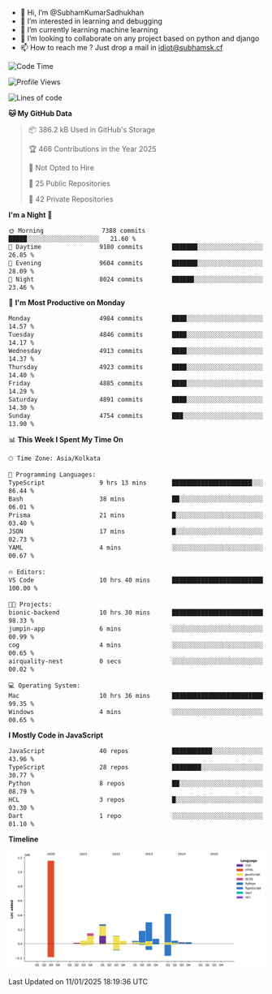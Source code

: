 - 👋 Hi, I’m @SubhamKumarSadhukhan
- 👀 I’m interested in learning and debugging
- 🌱 I’m currently learning machine learning
- 💞️ I’m looking to collaborate on any project based on python and django
- 📫 How to reach me ?
      Just drop a mail in idiot@subhamsk.cf

<!---
SubhamKumarSadhukhan/SubhamKumarSadhukhan is a ✨ special ✨ repository because its `README.md` (this file) appears on your GitHub profile.
You can click the Preview link to take a look at your changes.
--->


<!--START_SECTION:waka-->
![Code Time](http://img.shields.io/badge/Code%20Time-2%2C703%20hrs%2034%20mins-blue)

![Profile Views](http://img.shields.io/badge/Profile%20Views-0-blue)

![Lines of code](https://img.shields.io/badge/From%20Hello%20World%20I%27ve%20Written-2.8%20million%20lines%20of%20code-blue)

**🐱 My GitHub Data** 

> 📦 386.2 kB Used in GitHub's Storage 
 > 
> 🏆 466 Contributions in the Year 2025
 > 
> 🚫 Not Opted to Hire
 > 
> 📜 25 Public Repositories 
 > 
> 🔑 42 Private Repositories 
 > 
**I'm a Night 🦉** 

```text
🌞 Morning                7388 commits        █████░░░░░░░░░░░░░░░░░░░░   21.60 % 
🌆 Daytime                9180 commits        ███████░░░░░░░░░░░░░░░░░░   26.85 % 
🌃 Evening                9604 commits        ███████░░░░░░░░░░░░░░░░░░   28.09 % 
🌙 Night                  8024 commits        ██████░░░░░░░░░░░░░░░░░░░   23.46 % 
```
📅 **I'm Most Productive on Monday** 

```text
Monday                   4984 commits        ████░░░░░░░░░░░░░░░░░░░░░   14.57 % 
Tuesday                  4846 commits        ████░░░░░░░░░░░░░░░░░░░░░   14.17 % 
Wednesday                4913 commits        ████░░░░░░░░░░░░░░░░░░░░░   14.37 % 
Thursday                 4923 commits        ████░░░░░░░░░░░░░░░░░░░░░   14.40 % 
Friday                   4885 commits        ████░░░░░░░░░░░░░░░░░░░░░   14.29 % 
Saturday                 4891 commits        ████░░░░░░░░░░░░░░░░░░░░░   14.30 % 
Sunday                   4754 commits        ███░░░░░░░░░░░░░░░░░░░░░░   13.90 % 
```


📊 **This Week I Spent My Time On** 

```text
🕑︎ Time Zone: Asia/Kolkata

💬 Programming Languages: 
TypeScript               9 hrs 13 mins       ██████████████████████░░░   86.44 % 
Bash                     38 mins             ██░░░░░░░░░░░░░░░░░░░░░░░   06.01 % 
Prisma                   21 mins             █░░░░░░░░░░░░░░░░░░░░░░░░   03.40 % 
JSON                     17 mins             █░░░░░░░░░░░░░░░░░░░░░░░░   02.73 % 
YAML                     4 mins              ░░░░░░░░░░░░░░░░░░░░░░░░░   00.67 % 

🔥 Editors: 
VS Code                  10 hrs 40 mins      █████████████████████████   100.00 % 

🐱‍💻 Projects: 
bionic-backend           10 hrs 30 mins      █████████████████████████   98.33 % 
jumpin-app               6 mins              ░░░░░░░░░░░░░░░░░░░░░░░░░   00.99 % 
cog                      4 mins              ░░░░░░░░░░░░░░░░░░░░░░░░░   00.65 % 
airquality-nest          0 secs              ░░░░░░░░░░░░░░░░░░░░░░░░░   00.02 % 

💻 Operating System: 
Mac                      10 hrs 36 mins      █████████████████████████   99.35 % 
Windows                  4 mins              ░░░░░░░░░░░░░░░░░░░░░░░░░   00.65 % 
```

**I Mostly Code in JavaScript** 

```text
JavaScript               40 repos            ███████████░░░░░░░░░░░░░░   43.96 % 
TypeScript               28 repos            ████████░░░░░░░░░░░░░░░░░   30.77 % 
Python                   8 repos             ██░░░░░░░░░░░░░░░░░░░░░░░   08.79 % 
HCL                      3 repos             █░░░░░░░░░░░░░░░░░░░░░░░░   03.30 % 
Dart                     1 repo              ░░░░░░░░░░░░░░░░░░░░░░░░░   01.10 % 
```



**Timeline**

![Lines of Code chart](https://raw.githubusercontent.com/SubhamKumarSadhukhan/SubhamKumarSadhukhan/main/assets/bar_graph.png)


 Last Updated on 11/01/2025 18:19:36 UTC
<!--END_SECTION:waka-->
